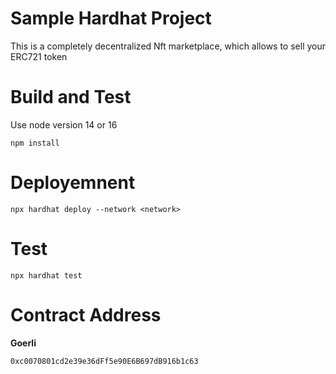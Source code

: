 # Sample Hardhat Project

This is a completely decentralized Nft marketplace, which allows to sell your ERC721 token


# Build and Test
Use node version 14 or 16
```
npm install
```

# Deployemnent
```
npx hardhat deploy --network <network>
```

# Test
```
npx hardhat test
```
# Contract Address
**Goerli**
```
0xc0070801cd2e39e36dFf5e90E6B697dB916b1c63

```

